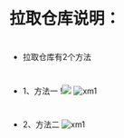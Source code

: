 # 拉取仓库说明：
#
- 拉取仓库有2个方法
#
- 1、方法一
!<img src="https://github.com/danshui-git/shuoming/blob/master/doc/la1.png" />
![xm1](https://github.com/danshui-git/shuoming/blob/master/doc/la1.png)
#
#
- 2、方法二
![xm1](https://github.com/danshui-git/shuoming/blob/master/doc/la1.png)
